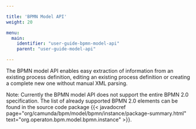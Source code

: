 ```yaml
---

title: 'BPMN Model API'
weight: 20

menu:
  main:
    identifier: "user-guide-bpmn-model-api"
    parent: "user-guide-model-api"

---
```



The BPMN model API enables easy extraction of information from an existing process definition, editing an existing process definition or creating a complete new one without manual XML parsing.

Note: Currently the BPMN model API does not support the entire BPMN 2.0 specification.
The list of already supported BPMN 2.0 elements can be found in the source code package {{< javadocref page="org/camunda/bpm/model/bpmn/instance/package-summary.html" text="org.operaton.bpm.model.bpmn.instance" >}}.
